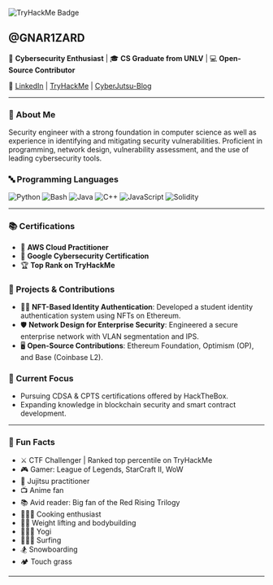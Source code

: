 <!-- Start of GitHub profile README -->

![TryHackMe Badge](https://tryhackme-badges.s3.amazonaws.com/gnarizard.png)

## @GNAR1ZARD 

👾 **Cybersecurity Enthusiast** | 🎓 **CS Graduate from UNLV** | 💻 **Open-Source Contributor**

🔗 [LinkedIn](https://www.linkedin.com/in/ryan7926) | [TryHackMe](https://tryhackme.com/p/gnarizard) | [CyberJutsu-Blog](https://gnar1zard.github.io/cyberjutsu/)

---

### 🚀 About Me

Security engineer with a strong foundation in computer science as well as experience in identifying and mitigating security vulnerabilities. Proficient in programming, network design, vulnerability assessment, and the use of leading cybersecurity tools.

### 🔤 Programming Languages 

![Python](https://img.shields.io/badge/-Python-3776AB?logo=python&logoColor=white&style=flat-square)
![Bash](https://img.shields.io/badge/-Bash-4EAA25?logo=gnu-bash&logoColor=white&style=flat-square)
![Java](https://img.shields.io/badge/-Java-007396?logo=java&logoColor=white&style=flat-square)
![C++](https://img.shields.io/badge/-C++-00599C?logo=cplusplus&logoColor=white&style=flat-square)
![JavaScript](https://img.shields.io/badge/-JavaScript-F7DF1E?logo=javascript&logoColor=black&style=flat-square)
![Solidity](https://img.shields.io/badge/-Solidity-363636?logo=solidity&logoColor=white&style=flat-square)

---

### 📚 Certifications

- 🥇 **AWS Cloud Practitioner**
- 🥇 **Google Cybersecurity Certification**
- 🏆 **Top Rank on TryHackMe**

### 🔭 Projects & Contributions

- 🕵️‍♂️ **NFT-Based Identity Authentication**: Developed a student identity authentication system using NFTs on Ethereum.
- 🛡️ **Network Design for Enterprise Security**: Engineered a secure enterprise network with VLAN segmentation and IPS.
- 🖥️ **Open-Source Contributions**: Ethereum Foundation, Optimism (OP), and Base (Coinbase L2).

### 🌱 Current Focus

- Pursuing CDSA & CPTS certifications offered by HackTheBox.
- Expanding knowledge in blockchain security and smart contract development.

---

### 🎯 Fun Facts

- ⚔️ CTF Challenger | Ranked top percentile on TryHackMe
- 🎮 Gamer: League of Legends, StarCraft II, WoW
- 🥋 Jujitsu practitioner
- 📺 Anime fan
- 📚 Avid reader: Big fan of the Red Rising Trilogy
- 👨🏻‍🍳 Cooking enthusiast
- 🏋🏻 Weight lifting and bodybuilding
- 🧘🏻‍♂️ Yogi
- 🏄🏻‍♂️ Surfing
- 🏂 Snowboarding
- 🏕️ Touch grass

---

<!-- End of GitHub profile README -->
